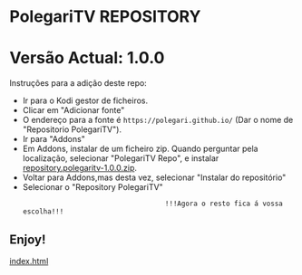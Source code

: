 # PolegariTV REPOSITORY
# Versão Actual: 1.0.0

Instruções para a adição deste repo:


<p align="left">
  <ul>
    <li>Ir para o Kodi gestor de ficheiros.</li>
    <li>Clicar em "Adicionar fonte"</li>
    <li>O endereço para a fonte é <code>https://polegari.github.io/</code> (Dar o nome de "Repositorio PolegariTV").</li>
    <li>Ir para "Addons"</li>
    <li>Em Addons, instalar de um ficheiro zip. Quando perguntar pela localização, selecionar "PolegariTV Repo", e instalar <a href="repository.polegaritv-1.0.0.zip">repository.polegaritv-1.0.0.zip</a>.</li>
    <li>Voltar para Addons,mas desta vez, selecionar "Instalar do repositório"</li>
    <li>Selecionar o "Repository PolegariTV"</li>
    
                                       !!!Agora o resto fica á vossa escolha!!!
  </ul>
</p>

## Enjoy!

<a href="index.html">index.html</a>

